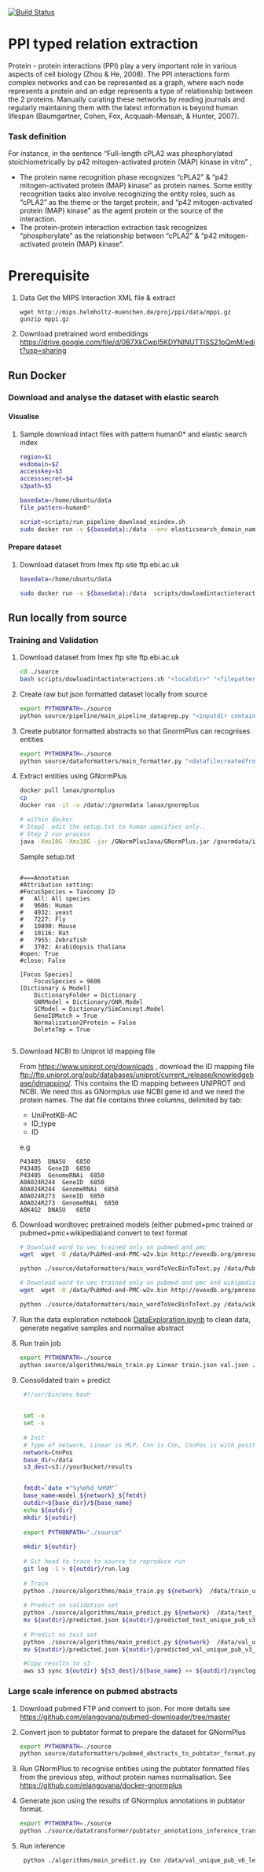[![Build Status](https://travis-ci.org/elangovana/PPI-typed-relation-extractor.svg?branch=master)](https://travis-ci.org/elangovana/PPI-typed-relation-extractor)

# PPI typed relation extraction
Protein - protein interactions (PPI) play a very important role in various aspects of cell biology (Zhou & He, 2008). The PPI interactions form complex networks and can be represented as a graph, where each node represents a protein and an edge represents a type of relationship between the 2 proteins.
Manually curating these networks by reading journals and regularly maintaining them with the latest information is beyond human lifespan (Baumgartner, Cohen, Fox, Acquaah-Mensah, & Hunter, 2007). 

### Task definition
For instance, in the sentence “Full-length cPLA2 was phosphorylated stoichiometrically by p42 mitogen-activated protein (MAP) kinase  in vitro” , 
-	The protein name recognition phase recognizes “cPLA2” & “p42 mitogen-activated protein (MAP) kinase” as protein names. Some entity recognition tasks also involve recognizing the entity roles, such as “cPLA2” as the theme or the target protein, and “p42 mitogen-activated protein (MAP) kinase” as the agent protein or the source of the interaction.
-	The protein-protein interaction extraction task recognizes “phosphorylate” as the relationship between “cPLA2” & “p42 mitogen-activated protein (MAP) kinase”.


# Prerequisite
1. Data
   Get the MIPS Interaction XML file & extract
   ```shell
   wget http://mips.helmholtz-muenchen.de/proj/ppi/data/mppi.gz
   gunzip mppi.gz 
   ```  
2. Download pretrained word embeddings
https://drive.google.com/file/d/0B7XkCwpI5KDYNlNUTTlSS21pQmM/edit?usp=sharing

## Run Docker

### Download and analyse the dataset with elastic search
#### Visualise
1. Sample download intact files with pattern human0* and elastic search index
    ```bash
    region=$1
    esdomain=$2
    accesskey=$3
    accesssecret=$4
    s3path=$5
 
    basedata=/home/ubuntu/data
    file_pattern=human0*
 
    script=scripts/run_pipeline_download_esindex.sh
    sudo docker run -v ${basedata}:/data --env elasticsearch_domain_name=$esdomain --env AWS_ACCESS_KEY_ID=$accesskey   --env AWS_REGION=$region --env AWS_SECRET_ACCESS_KEY=$accesssecret lanax/kegg-pathway-extractor:latest $script /data $file_pattern $s3path 
    ```

#### Prepare dataset


1. Download dataset from Imex ftp site ftp.ebi.ac.uk
    ```bash
    basedata=/home/ubuntu/data
 
    sudo docker run -v ${basedata}:/data  scripts/dowloadintactinteractions.sh /data  "<filepattern e.g. human*.xml>" "<optional s3 destination>"
    ```


## Run locally from source

### Training and Validation

1. Download dataset from Imex ftp site ftp.ebi.ac.uk
    ```bash
    cd ./source
    bash scripts/dowloadintactinteractions.sh "<localdir>" "<filepattern e.g. human*.xml>" "<optional s3 destination>"
    ```

2. Create raw but json formatted dataset locally from source
    
    ```bash
    export PYTHONPATH=./source
    python source/pipeline/main_pipeline_dataprep.py "<inputdir containing imex xml files>" "outputdir"
    ```
3. Create pubtator formatted abstracts so that GnormPlus can recognises entities

    ```bash
    export PYTHONPATH=./source
    python source/dataformatters/main_formatter.py "<datafilecreatedfrompreviousstep>" "<outputfile>"
    ```
4.  Extract entities using GNormPlus
    
    ```bash
    docker pull lanax/gnormplus
    cp 
    docker run -it -v /data/:/gnormdata lanax/gnormplus

    # within docker
    # Step1  edit the setup.txt to human specifies only..
    # Step 2 run process
    java -Xmx10G -Xms10G -jar /GNormPlusJava/GNormPlus.jar /gnormdata/input /gnormdata/output setup.txt > /gnormdata/gnormplus.log 2>&1 &

    ```
    
    Sample setup.txt
    
    ```text
    
    #===Annotation
    #Attribution setting:
    #FocusSpecies = Taxonomy ID
    #	All: All species
    #	9606: Human
    #	4932: yeast
    #	7227: Fly
    #	10090: Mouse
    #	10116: Rat
    #	7955: Zebrafish
    #	3702: Arabidopsis thaliana
    #open: True
    #close: False
    
    [Focus Species]
        FocusSpecies = 9606
    [Dictionary & Model]
        DictionaryFolder = Dictionary
        GNRModel = Dictionary/GNR.Model
        SCModel = Dictionary/SimConcept.Model
        GeneIDMatch = True
        Normalization2Protein = False
        DeleteTmp = True


    ```
    
    
4. Download NCBI to Uniprot Id mapping file
   
   From https://www.uniprot.org/downloads , download the ID mapping file ftp://ftp.uniprot.org/pub/databases/uniprot/current_release/knowledgebase/idmapping/. This contains the ID mapping between UNIPROT and NCBI. We need this as GNormplus use NCBI gene id and we need the protein names.
   The dat file contains three columns, delimited by tab:
   
    - UniProtKB-AC 
    - ID_type 
    - ID
    
    e.g 
    ```text
    P43405	DNASU	6850
    P43405	GeneID	6850
    P43405	GenomeRNAi	6850
    A0A024R244	GeneID	6850
    A0A024R244	GenomeRNAi	6850
    A0A024R273	GeneID	6850
    A0A024R273	GenomeRNAi	6850
    A8K4G2	DNASU	6850
    ```
 
4. Download wordtovec pretrained models (either pubmed+pmc trained or  pubmed+pmc+wikipedia)and convert to text format 

    ```bash
    # Download word to vec trained only on pubmed and pmc
    wget  wget -O /data/PubMed-and-PMC-w2v.bin http://evexdb.org/pmresources/vec-space-models/PubMed-and-PMC-w2v.bin
 
    python ./source/dataformatters/main_wordToVecBinToText.py /data/PubMed-and-PMC-w2v.bin /data/PubMed-and-PMC-w2v.bin.txt
    ```
    
    ```bash
    # Download word to vec trained only on pubmed and pmc and wikipedia
    wget  wget -O /data/PubMed-and-PMC-w2v.bin http://evexdb.org/pmresources/vec-space-models/wikipedia-pubmed-and-PMC-w2v.bin
 
    python ./source/dataformatters/main_wordToVecBinToText.py /data/wikipedia-pubmed-and-PMC-w2v.bin /data/wikipedia-pubmed-and-PMC-w2v.bin.txt
    ```

4. Run the data exploration notebook [DataExploration.ipynb](DataExploration.ipynb) to clean data, generate negative samples and  normalise abstract 

4. Run train job
    ```bash
    export PYTHONPATH=./source
    python source/algorithms/main_train.py Linear train.json val.json ./tests/test_algorithms/sample_PubMed-and-PMC-w2v.bin.txt 200 outdir
    ```

5. Consolidated train + predict
    ```bash
     #!/usr/bin/env bash
    
        
     set -e
     set -x
  
     # Init
     # Type of network, Linear is MLP, Cnn is Cnn, CnnPos is with position embedding
     network=CnnPos
     base_dir=/data
     s3_dest=s3://yourbucket/results
    
    
     fmtdt=`date +"%y%m%d_%H%M"`
     base_name=model_${network}_${fmtdt}
     outdir=${base_dir}/${base_name}
     echo ${outdir}
     mkdir ${outdir}
      
     export PYTHONPATH="./source"
     
     mkdir ${outdir}
     
     # Git head to trace to source to reproduce run
     git log -1 > ${outdir}/run.log
     
     # Train
     python ./source/algorithms/main_train.py ${network}  /data/train_unique_pub_v3_lessnegatve.json /data/val_unique_pub_v3_lessnegatve.json /data/wikipedia-pubmed-and-PMC-w2v.bin.txt 200 ${outdir}  --epochs 50  --log-level INFO >> ${outdir}/run.log 2>&1
     
     # Predict on validation set
     python ./source/algorithms/main_predict.py ${network}  /data/test_unique_pub_v3_lessnegatve.json ${outdir}  ${outdir} >> ${outdir}/run.log 2>&1
     mv ${outdir}/predicted.json ${outdir}/predicted_test_unique_pub_v3_lessnegatve.json
     
     # Predict on test set
     python ./source/algorithms/main_predict.py ${network}  /data/val_unique_pub_v3_lessnegatve.json ${outdir}  ${outdir} >> ${outdir}/run.log 2>&1
     mv ${outdir}/predicted.json ${outdir}/predicted_val_unique_pub_v3_lessnegatve.json
    
     #Copy results to s3
     aws s3 sync ${outdir} ${s3_dest}/${base_name} >> ${outdir}/synclog 2>&1
    
    ```
    
### Large scale inference on pubmed abstracts

1. Download pubmed FTP and convert to json. For more details see https://github.com/elangovana/pubmed-downloader/tree/master 

1. Convert json to pubtator format to prepare the dataset for GNormPlus

    ```bash
    export PYTHONPATH=./source
    python source/dataformatters/pubmed_abstracts_to_pubtator_format.py "<inputdir_jsonfiles_result_of_step_1>" "<destination_dir_pubtator_format>"
    ```
1. Run GNormPlus to recognise entities using the pubtator formatted files from the previous step, without protein names  normalisation. See https://github.com/elangovana/docker-gnormplus 

1. Generate json using the results of GNormplus annotations in pubtator format.
    ```bash
    export PYTHONPATH=./source
    python ./source/datatransformer/pubtator_annotations_inference_transformer.py tests/test_datatransformer/data_sample_annotation /tmp tmpmap.dat
    ```

1. Run inference
    ```bash
     python ./algorithms/main_predict.py Cnn /data/val_unique_pub_v6_less_negative.json /tmp/model_artefacts /tmp --positives-filter-threshold .95

    ```
